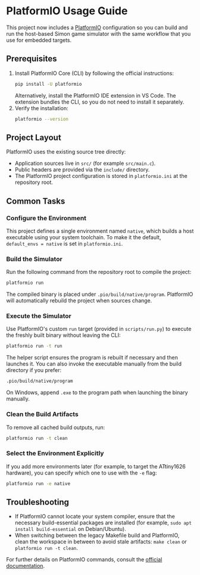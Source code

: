 # PlatformIO Usage Guide

This project now includes a [PlatformIO](https://platformio.org/) configuration so you can
build and run the host-based Simon game simulator with the same workflow that you use for
embedded targets.

## Prerequisites

1. Install PlatformIO Core (CLI) by following the official instructions:
   ```bash
   pip install -U platformio
   ```
   Alternatively, install the PlatformIO IDE extension in VS Code. The extension bundles the
   CLI, so you do not need to install it separately.
2. Verify the installation:
   ```bash
   platformio --version
   ```

## Project Layout

PlatformIO uses the existing source tree directly:

- Application sources live in `src/` (for example `src/main.c`).
- Public headers are provided via the `include/` directory.
- The PlatformIO project configuration is stored in `platformio.ini` at the repository root.

## Common Tasks

### Configure the Environment

This project defines a single environment named `native`, which builds a host executable using
your system toolchain. To make it the default, `default_envs = native` is set in `platformio.ini`.

### Build the Simulator

Run the following command from the repository root to compile the project:

```bash
platformio run
```

The compiled binary is placed under `.pio/build/native/program`. PlatformIO will automatically
rebuild the project when sources change.

### Execute the Simulator

Use PlatformIO's custom `run` target (provided in `scripts/run.py`) to execute the freshly built
binary without leaving the CLI:

```bash
platformio run -t run
```

The helper script ensures the program is rebuilt if necessary and then launches it. You can also
invoke the executable manually from the build directory if you prefer:

```bash
.pio/build/native/program
```

On Windows, append `.exe` to the program path when launching the binary manually.

### Clean the Build Artifacts

To remove all cached build outputs, run:

```bash
platformio run -t clean
```

### Select the Environment Explicitly

If you add more environments later (for example, to target the ATtiny1626 hardware), you can
specify which one to use with the `-e` flag:

```bash
platformio run -e native
```

## Troubleshooting

- If PlatformIO cannot locate your system compiler, ensure that the necessary build-essential
  packages are installed (for example, `sudo apt install build-essential` on Debian/Ubuntu).
- When switching between the legacy Makefile build and PlatformIO, clean the workspace in between
  to avoid stale artifacts: `make clean` or `platformio run -t clean`.

For further details on PlatformIO commands, consult the
[official documentation](https://docs.platformio.org/en/latest/core/userguide/).
